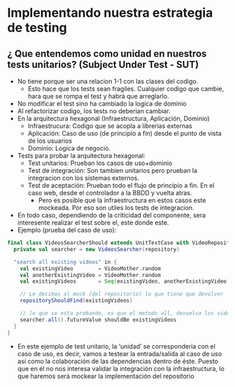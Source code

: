 # Implementando nuestra estrategia de testing

## ¿ Que entendemos como unidad en nuestros tests unitarios? (Subject Under Test - SUT)

* No tiene porque ser una relacion 1-1 con las clases del codigo.
  * Esto hace que los tests sean fragiles. Cualquier codigo que cambie, hara que se rompa el test y habrá que arreglarlo.
* No modificar el test sino ha cambiado la logica de dominio
* Al refactorizar codigo, los tests no deberian cambiar.
* En la arquitectura hexagonal (Infraestructura, Aplicación,  Dominio)
  * Infraestrucura: Codigo que se acopla a librerias externas
  * Aplicación: Caso de uso (de principio a fin) desde el punto de vista de los usuarios
  * Dominio: Logica de negocio.
* Tests para probar la arquitectura hexagonal:
   * Test unitarios: Prueban los casos de uso+dominio
   * Test de integración: Son tambien unitarios pero prueban la integracion con los sistemas externos.
   * Test de aceptación: Prueban todo el flujo de principio a fin. En el caso web, desde el controlador a la BBDD y vuelta atras.
     * Pero es posible que la infraestructura en estos casos este mockeada. Por eso son utiles los tests de integracion.
* En todo caso, dependiendo de la criticidad del componente, sera interesente realizar el test sobre el, este donde este.   
* Ejemplo (prueba del caso de uso):

```scala
final class VideosSearcherShould extends UnitTestCase with VideoRepositoryMock {
  private val searcher = new VideosSearcher(repository)

  "search all existing videos" in {
    val existingVideo        = VideoMother.random
    val anotherExistingVideo = VideoMother.random
    val existingVideos       = Seq(existingVideo, anotherExistingVideo)

    // Le decimos al mock (del repositorio) lo que tiene que devolver
    repositoryShouldFind(existingVideos)

    // lo que se esta probando, es que el metodo all, devuelva los videos del repositorio (en este caso)
    searcher.all().futureValue shouldBe existingVideos
  }
}
```

* En este ejemplo de test unitario, la ‘unidad’ se correspondería con el caso de uso, es decir, vamos a testear la entrada/salida al caso de uso así como la colaboración de las dependencias dentro de éste. Puesto que en él no nos interesa validar la integración con la infraestructura, lo que haremos será mockear la implementación del repositorio
  
